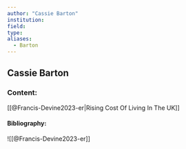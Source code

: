 ```yaml
---
author: "Cassie Barton"
institution:
field:
type:
aliases:
  - Barton
---
```


## Cassie Barton

### Content:
[[@Francis-Devine2023-er|Rising Cost Of Living In The UK]]

#### Bibliography:

![[@Francis-Devine2023-er]]